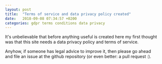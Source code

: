 ```yaml
---
layout: post
title:  "Terms of service and data privacy policy created"
date:   2018-09-08 07:34:57 +0200
categories: gdpr terms conditions data privacy
---
```

It's unbelievable that before anything useful is created here my first thought was that this site needs a data privacy policy and terms of service.

Anyhow, if someone has legal advice to improve it, then please go ahead and file an issue at the github repository (or even better: a pull request :).
